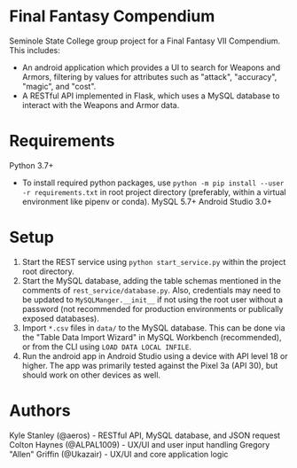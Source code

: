 # Final Fantasy Compendium

Seminole State College group project for a Final Fantasy VII Compendium. This includes:

* An android application which provides a UI to search for Weapons and Armors, filtering by values for attributes such as "attack", "accuracy", "magic", and "cost". 
* A RESTful API implemented in Flask, which uses a MySQL database to interact with the Weapons and Armor data.

# Requirements

Python 3.7+
* To install required python packages, use `python -m pip install --user -r requirements.txt` in root project directory (preferably, within a virtual environment like pipenv or conda).
MySQL 5.7+
Android Studio 3.0+

# Setup

1) Start the REST service using `python start_service.py` within the project root directory.
2) Start the MySQL database, adding the table schemas mentioned in the comments of `rest_service/database.py`. Also, credentials may need to be updated to `MySQLManger.__init__` if not using the root user without a password (not recommended for production environments or publically exposed databases).
3) Import `*.csv` files in `data/` to the MySQL database. This can be done via the "Table Data Import Wizard" in MySQL Workbench (recommended), or from the CLI using `LOAD DATA LOCAL INFILE`.
4) Run the android app in Android Studio using a device with API level 18 or higher. The app was primarily tested against the Pixel 3a (API 30), but should work on other devices as well.

# Authors
Kyle Stanley (@aeros) - RESTful API, MySQL database, and JSON request
Colton Haynes (@ALPAL1009) - UX/UI and user input handling
Gregory "Allen" Griffin (@Ukazair) - UX/UI and core application logic
